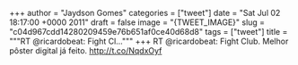 
+++
author = "Jaydson Gomes"
categories = ["tweet"]
date = "Sat Jul 02 18:17:00 +0000 2011"
draft = false
image = "{TWEET_IMAGE}"
slug = "c04d967cdd14280209459e76b651af0ce40d68d8"
tags = ["tweet"]
title = """RT @ricardobeat: Fight Cl..."""
+++
RT @ricardobeat: Fight Club. Melhor pôster digital já feito. http://t.co/NqdxOyf
